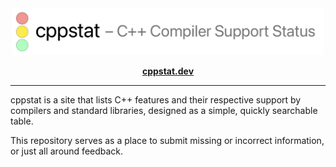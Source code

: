 <div class="title-block" style="text-align: center;" align="center">

<picture>
  <source media="(prefers-color-scheme: dark)" srcset="Misc/LogoDark.png">
  <source media="(prefers-color-scheme: light)" srcset="Misc/LogoLight.png">
  <img alt="Logo" src="Misc/LogoLight.png" width="500">
</picture>

**[cppstat.dev]**

[cppstat.dev]: https://cppstat.dev

</div>

---

cppstat is a site that lists C++ features and their respective support by compilers and standard libraries, designed as a simple, quickly searchable table.

This repository serves as a place to submit missing or incorrect information, or just all around feedback.

